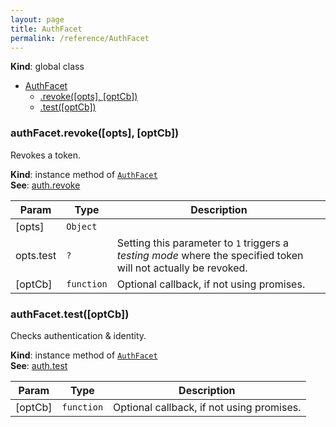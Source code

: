 ```yaml
---
layout: page
title: AuthFacet
permalink: /reference/AuthFacet
---
```

**Kind**: global class  

* [AuthFacet](#AuthFacet)
    * [.revoke([opts], [optCb])](#AuthFacet+revoke)
    * [.test([optCb])](#AuthFacet+test)

<a name="AuthFacet+revoke"></a>

### authFacet.revoke([opts], [optCb])
Revokes a token.

**Kind**: instance method of <code>[AuthFacet](#AuthFacet)</code>  
**See**: [auth.revoke](https://api.slack.com/methods/auth.revoke)  

| Param | Type | Description |
| --- | --- | --- |
| [opts] | <code>Object</code> |  |
| opts.test | <code>?</code> | Setting this parameter to `1` triggers a _testing mode_ where the   specified token will not actually be revoked. |
| [optCb] | <code>function</code> | Optional callback, if not using promises. |

<a name="AuthFacet+test"></a>

### authFacet.test([optCb])
Checks authentication & identity.

**Kind**: instance method of <code>[AuthFacet](#AuthFacet)</code>  
**See**: [auth.test](https://api.slack.com/methods/auth.test)  

| Param | Type | Description |
| --- | --- | --- |
| [optCb] | <code>function</code> | Optional callback, if not using promises. |

